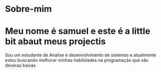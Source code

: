 # Sobre-mim
<h1>Meu nome é samuel e este é a little bit abaut meus projectis</h1>
<p>Sou um estudante de Analise e desenvolvimento de sistemas e atualmente estou buscando melhorar minhas habilidades na programação que são deveras baixas</p>

